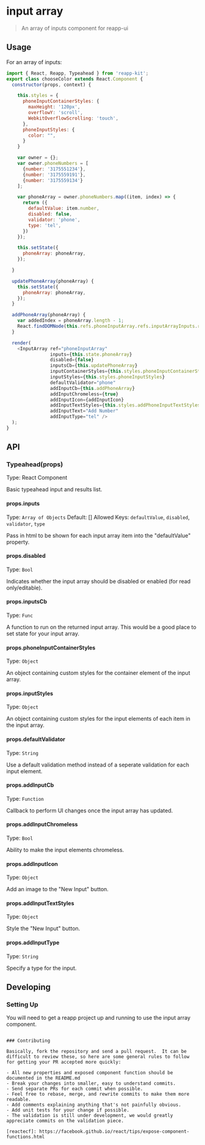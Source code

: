 # input array

> An array of inputs component for reapp-ui

## Usage

For an array of inputs:

```javascript
import { React, Reapp, Typeahead } from 'reapp-kit';
export class chooseColor extends React.Component {
  constructor(props, context) {

    this.styles = {
      phoneInputContainerStyles: {
        maxHeight: '120px',
        overflowY: 'scroll',
        WebkitOverflowScrolling: 'touch',
      },
      phoneInputStyles: {
        color: "",
      }
    }

    var owner = {};
    var owner.phoneNumbers = [
      {number: '3175551234'},
      {number: '3175559191'},
      {number: '3175559134'}
    ];

    var phoneArray = owner.phoneNumbers.map((item, index) => {
      return ({
        defaultValue: item.number,
        disabled: false,
        validator: 'phone',
        type: 'tel',
      })
    });

    this.setState({
      phoneArray: phoneArray,
    });

  }

  updatePhoneArray(phoneArray) {
    this.setState({
      phoneArray: phoneArray,
    });
  }

  addPhoneArray(phoneArray) {
    var addedIndex = phoneArray.length - 1;
    React.findDOMNode(this.refs.phoneInputArray.refs.inputArrayInputs.refs[phoneArray[addedIndex].inputName]).focus();
  }

  render(
    <InputArray ref="phoneInputArray"
                inputs={this.state.phoneArray}
                disabled={false}
                inputsCb={this.updatePhoneArray}
                inputContainerStyles={this.styles.phoneInputContainerStyles}
                inputStyles={this.styles.phoneInputStyles}
                defaultValidator="phone"
                addInputCb={this.addPhoneArray}
                addInputChromeless={true}
                addInputIcon={addInputIcon}
                addInputTextStyles={this.styles.addPhoneInputTextStyles}
                addInputText="Add Number"
                addInputType="tel" />
  );
}
```

## API

### Typeahead(props)

Type: React Component

Basic typeahead input and results list.

#### props.inputs

Type: `Array of Objects`
Default: []
Allowed Keys: `defaultValue`, `disabled`, `validator`, `type`

Pass in html to be shown for each input array item into the "defaultValue" property.

#### props.disabled

Type: `Bool`

Indicates whether the input array should be disabled or enabled (for read only/editable).

#### props.inputsCb

Type: `Func`

A function to run on the returned input array. This would be a good place to set state for your input array.

#### props.phoneInputContainerStyles

Type: `Object`

An object containing custom styles for the container element of the input array.

#### props.inputStyles

Type: `Object`

An object containing custom styles for the input elements of each item in the input array.

#### props.defaultValidator

Type: `String`

Use a default validation method instead of a seperate validation for each input element.

#### props.addInputCb

Type: `Function`

Callback to perform UI changes once the input array has updated.

#### props.addInputChromeless

Type: `Bool`

Ability to make the input elements chromeless.

#### props.addInputIcon

Type: `Object`

Add an image to the "New Input" button.

#### props.addInputTextStyles

Type: `Object`

Style the "New Input" button.

#### props.addInputType

Type: `String`

Specify a type for the input.

## Developing

### Setting Up

You will need to get a reapp project up and running to use the input array component.

```

### Contributing

Basically, fork the repository and send a pull request.  It can be difficult to review these, so here are some general rules to follow for getting your PR accepted more quickly:

- All new properties and exposed component function should be documented in the README.md
- Break your changes into smaller, easy to understand commits.
- Send separate PRs for each commit when possible.
- Feel free to rebase, merge, and rewrite commits to make them more readable.
- Add comments explaining anything that's not painfully obvious.
- Add unit tests for your change if possible.
- The validation is still under development, we would greatly appreciate commits on the validation piece.

[reactecf]: https://facebook.github.io/react/tips/expose-component-functions.html
